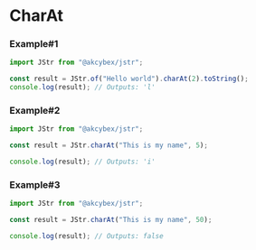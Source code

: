 # CharAt

### Example#1

```javascript
import JStr from "@akcybex/jstr";

const result = JStr.of("Hello world").charAt(2).toString();
console.log(result); // Outputs: 'l'
```

### Example#2

```javascript
import JStr from "@akcybex/jstr";

const result = JStr.charAt("This is my name", 5);

console.log(result); // Outputs: 'i'
```

### Example#3

```javascript
import JStr from "@akcybex/jstr";

const result = JStr.charAt("This is my name", 50);

console.log(result); // Outputs: false
```
